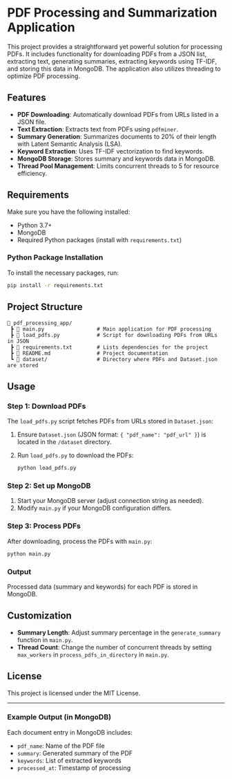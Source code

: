 # PDF Processing and Summarization Application

This project provides a straightforward yet powerful solution for processing PDFs. It includes functionality for downloading PDFs from a JSON list, extracting text, generating summaries, extracting keywords using TF-IDF, and storing this data in MongoDB. The application also utilizes threading to optimize PDF processing.

## Features

- **PDF Downloading**: Automatically download PDFs from URLs listed in a JSON file.
- **Text Extraction**: Extracts text from PDFs using `pdfminer`.
- **Summary Generation**: Summarizes documents to 20% of their length with Latent Semantic Analysis (LSA).
- **Keyword Extraction**: Uses TF-IDF vectorization to find keywords.
- **MongoDB Storage**: Stores summary and keywords data in MongoDB.
- **Thread Pool Management**: Limits concurrent threads to 5 for resource efficiency.

## Requirements

Make sure you have the following installed:

- Python 3.7+
- MongoDB
- Required Python packages (install with `requirements.txt`)

### Python Package Installation
To install the necessary packages, run:

```bash
pip install -r requirements.txt
```

## Project Structure

```plaintext
📂 pdf_processing_app/
 ┣ 📜 main.py                 # Main application for PDF processing
 ┣ 📜 load_pdfs.py            # Script for downloading PDFs from URLs in JSON
 ┣ 📜 requirements.txt        # Lists dependencies for the project
 ┣ 📜 README.md               # Project documentation
 ┗ 📂 dataset/                # Directory where PDFs and Dataset.json are stored
```

## Usage

### Step 1: Download PDFs

The `load_pdfs.py` script fetches PDFs from URLs stored in `Dataset.json`:

1. Ensure `Dataset.json` (JSON format: `{ "pdf_name": "pdf_url" }`) is located in the `/dataset` directory.
2. Run `load_pdfs.py` to download the PDFs:

   ```bash
   python load_pdfs.py
   ```

### Step 2: Set up MongoDB

1. Start your MongoDB server (adjust connection string as needed).
2. Modify `main.py` if your MongoDB configuration differs.

### Step 3: Process PDFs

After downloading, process the PDFs with `main.py`:

```bash
python main.py
```

### Output

Processed data (summary and keywords) for each PDF is stored in MongoDB.

## Customization

- **Summary Length**: Adjust summary percentage in the `generate_summary` function in `main.py`.
- **Thread Count**: Change the number of concurrent threads by setting `max_workers` in `process_pdfs_in_directory` in `main.py`.

## License

This project is licensed under the MIT License.

---

### Example Output (in MongoDB)

Each document entry in MongoDB includes:
- `pdf_name`: Name of the PDF file
- `summary`: Generated summary of the PDF
- `keywords`: List of extracted keywords
- `processed_at`: Timestamp of processing
